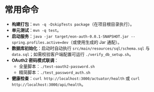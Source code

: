 # 常用命令
- **构建打包**：`mvn -q -DskipTests package`（在项目根目录执行）。
- **单元测试**：`mvn -q test`。
- **启动服务**：`java -jar target/eon-auth-0.0.1-SNAPSHOT.jar --spring.profiles.active=dev`（或使用生成的 Jar 通配）。
- **数据库初始化**：启动时自动执行 `src/main/resources/sql/schema.sql` 与 `data.sql`；如需校验客户端配置可运行 `./verify_db_setup.sh`。
- **OAuth2 密码模式联调**：
  - 全量脚本：`./test-oauth2-password.sh`
  - 精简脚本：`./test_password_auth.sh`
- **健康检查**：`curl http://localhost:3000/actuator/health` 或 `curl http://localhost:3000/api/health`。